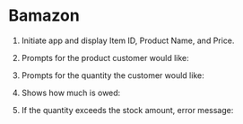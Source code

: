 # Bamazon

1. Initiate app and display Item ID, Product Name, and Price.


2. Prompts for the product customer would like: 

3. Prompts for the quantity the customer would like:


4. Shows how much is owed:


5. If the quantity exceeds the stock amount, error message:

